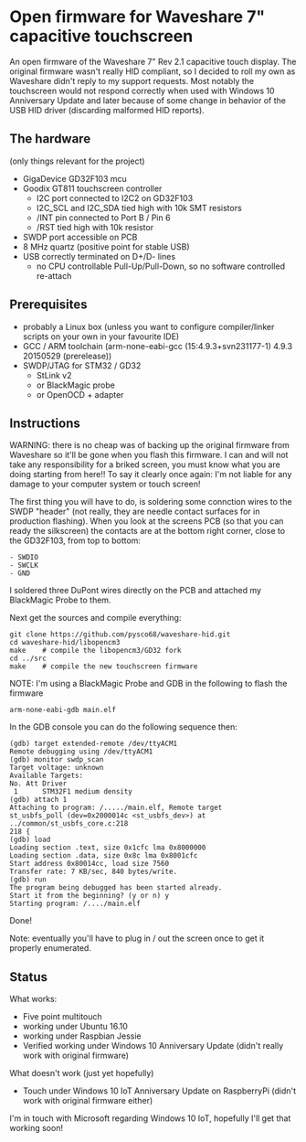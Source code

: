 Open firmware for Waveshare 7" capacitive touchscreen
=====================================================

An open firmware of the Waveshare 7" Rev 2.1 capacitive touch display. The original firmware wasn't really HID compliant, so I decided to roll my own as Waveshare didn't reply to my support requests.
Most notably the touchscreen would not respond correctly when used with Windows 10 Anniversary Update and later because of some change in behavior of the USB HID driver (discarding malformed HID reports).

The hardware 
------------

(only things relevant for the project)

- GigaDevice GD32F103 mcu
- Goodix GT811 touchscreen controller
	- I2C port connected to I2C2 on GD32F103
	- I2C_SCL and I2C_SDA tied high with 10k SMT resistors
	- /INT pin connected to Port B / Pin 6
	- /RST tied high with 10k resistor
- SWDP port accessible on PCB
- 8 MHz quartz (positive point for stable USB)
- USB correctly terminated on D+/D- lines
	- no CPU controllable Pull-Up/Pull-Down, so no software controlled re-attach

Prerequisites
-------------

- probably a Linux box (unless you want to configure compiler/linker scripts on your own in your favourite IDE)
- GCC / ARM toolchain (arm-none-eabi-gcc (15:4.9.3+svn231177-1) 4.9.3 20150529 (prerelease))
- SWDP/JTAG for STM32 / GD32
	- StLink v2
	- or BlackMagic probe
	- or OpenOCD + adapter

Instructions
------------

WARNING: there is no cheap was of backing up the original firmware from Waveshare so it'll be gone when you flash this firmware. I can and will not take any responsibility for a briked screen, you must know what you are doing starting from here!! To say it clearly once again: I'm not liable for any damage to your computer system or touch screen!

The first thing you will have to do, is soldering some connction wires to the SWDP "header" (not really, they are needle contact surfaces for in production flashing). When you look at the screens PCB (so that you can ready the silkscreen) the contacts are at the bottom right corner, close to the GD32F103, from top to bottom:

	- SWDIO
	- SWCLK
	- GND

I soldered three DuPont wires directly on the PCB and attached my BlackMagic Probe to them.

Next get the sources and compile everything:

	git clone https://github.com/pysco68/waveshare-hid.git
	cd waveshare-hid/libopencm3
	make 	# compile the libopencm3/GD32 fork
	cd ../src
	make	# compile the new touchscreen firmware

NOTE: I'm using a BlackMagic Probe and GDB in the following to flash the firmware

	arm-none-eabi-gdb main.elf

In the GDB console you can do the following sequence then:

	(gdb) target extended-remote /dev/ttyACM1
	Remote debugging using /dev/ttyACM1
	(gdb) monitor swdp_scan
	Target voltage: unknown
	Available Targets:
	No. Att Driver
	 1      STM32F1 medium density
	(gdb) attach 1
	Attaching to program: /...../main.elf, Remote target
	st_usbfs_poll (dev=0x2000014c <st_usbfs_dev>) at ../common/st_usbfs_core.c:218
	218	{
	(gdb) load
	Loading section .text, size 0x1cfc lma 0x8000000
	Loading section .data, size 0x8c lma 0x8001cfc
	Start address 0x80014cc, load size 7560
	Transfer rate: 7 KB/sec, 840 bytes/write.
	(gdb) run
	The program being debugged has been started already.
	Start it from the beginning? (y or n) y
	Starting program: /..../main.elf 

Done! 

Note: eventually you'll have to plug in / out the screen once to get it properly enumerated.

Status
------

What works:
- Five point multitouch
- working under Ubuntu 16.10
- working under Raspbian Jessie
- Verified working under Windows 10 Anniversary Update (didn't really work with original firmware)

What doesn't work (just yet hopefully)
- Touch under Windows 10 IoT Anniversary Update on RaspberryPi (didn't work with original firmware either)

I'm in touch with Microsoft regarding Windows 10 IoT, hopefully I'll get that working soon!